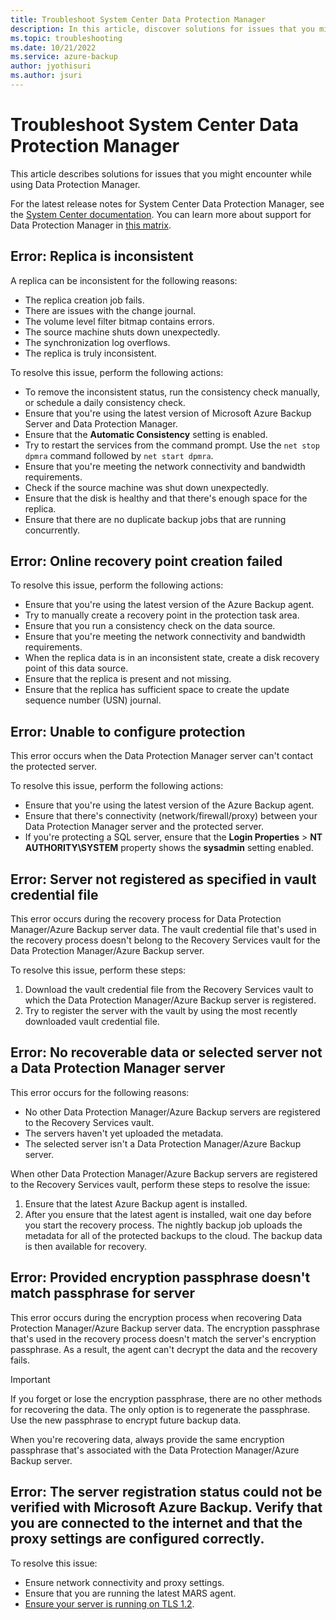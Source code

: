```yaml
---
title: Troubleshoot System Center Data Protection Manager
description: In this article, discover solutions for issues that you might encounter while using System Center Data Protection Manager.
ms.topic: troubleshooting
ms.date: 10/21/2022
ms.service: azure-backup
author: jyothisuri
ms.author: jsuri
---
```


# Troubleshoot System Center Data Protection Manager

This article describes solutions for issues that you might encounter while using Data Protection Manager.

For the latest release notes for System Center Data Protection Manager, see the [System Center documentation](/system-center/dpm/dpm-release-notes). You can learn more about support for Data Protection Manager in [this matrix](/system-center/dpm/dpm-protection-matrix).

## Error: Replica is inconsistent

A replica can be inconsistent for the following reasons:

- The replica creation job fails.
- There are issues with the change journal.
- The volume level filter bitmap contains errors.
- The source machine shuts down unexpectedly.
- The synchronization log overflows.
- The replica is truly inconsistent.

To resolve this issue, perform the following actions:

- To remove the inconsistent status, run the consistency check manually, or schedule a daily consistency check.
- Ensure that you're using the latest version of Microsoft Azure Backup Server and Data Protection Manager.
- Ensure that the **Automatic Consistency** setting is enabled.
- Try to restart the services from the command prompt. Use the `net stop dpmra` command followed by `net start dpmra`.
- Ensure that you're meeting the network connectivity and bandwidth requirements.
- Check if the source machine was shut down unexpectedly.
- Ensure that the disk is healthy and that there's enough space for the replica.
- Ensure that there are no duplicate backup jobs that are running concurrently.

## Error: Online recovery point creation failed

To resolve this issue, perform the following actions:

- Ensure that you're using the latest version of the Azure Backup agent.
- Try to manually create a recovery point in the protection task area.
- Ensure that you run a consistency check on the data source.
- Ensure that you're meeting the network connectivity and bandwidth requirements.
- When the replica data is in an inconsistent state, create a disk recovery point of this data source.
- Ensure that the replica is present and not missing.
- Ensure that the replica has sufficient space to create the update sequence number (USN) journal.

## Error: Unable to configure protection

This error occurs when the Data Protection Manager server can't contact the protected server.

To resolve this issue, perform the following actions:

- Ensure that you're using the latest version of the Azure Backup agent.
- Ensure that there's connectivity (network/firewall/proxy) between your Data Protection Manager server and the protected server.
- If you're protecting a SQL server, ensure that the **Login Properties** > **NT AUTHORITY\SYSTEM** property shows the **sysadmin** setting enabled.

## Error: Server not registered as specified in vault credential file

This error occurs during the recovery process for Data Protection Manager/Azure Backup server data. The vault credential file that's used in the recovery process doesn't belong to the Recovery Services vault for the Data Protection Manager/Azure Backup server.

To resolve this issue, perform these steps:

1. Download the vault credential file from the Recovery Services vault to which the Data Protection Manager/Azure Backup server is registered.
2. Try to register the server with the vault by using the most recently downloaded vault credential file.

## Error: No recoverable data or selected server not a Data Protection Manager server

This error occurs for the following reasons:

- No other Data Protection Manager/Azure Backup servers are registered to the Recovery Services vault.
- The servers haven't yet uploaded the metadata.
- The selected server isn't a Data Protection Manager/Azure Backup server.

When other Data Protection Manager/Azure Backup servers are registered to the Recovery Services vault, perform these steps to resolve the issue:

1. Ensure that the latest Azure Backup agent is installed.
2. After you ensure that the latest agent is installed, wait one day before you start the recovery process. The nightly backup job uploads the metadata for all of the protected backups to the cloud. The backup data is then available for recovery.

## Error: Provided encryption passphrase doesn't match passphrase for server

This error occurs during the encryption process when recovering Data Protection Manager/Azure Backup server data. The encryption passphrase that's used in the recovery process doesn't match the server's encryption passphrase. As a result, the agent can't decrypt the data and the recovery fails.

> [!IMPORTANT]
> If you forget or lose the encryption passphrase, there are no other methods for recovering the data. The only option is to regenerate the passphrase. Use the new passphrase to encrypt future backup data.
>
> When you're recovering data, always provide the same encryption passphrase that's associated with the Data Protection Manager/Azure Backup server.
>

## Error: The server registration status could not be verified with Microsoft Azure Backup. Verify that you are connected to the internet and that the proxy settings are configured correctly.

To resolve this issue:

- Ensure network connectivity and proxy settings.
- Ensure that you are running the latest MARS agent.
- [Ensure your server is running on TLS 1.2](transport-layer-security.md).